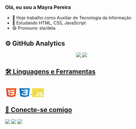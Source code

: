 ### Olá, eu sou a Mayra Pereira


- 🔭 Hoje trabalho como Auxiliar de Tecnologia da Informação
- 🌱 Estudando HTML, CSS, JavaScript
- 😄 Pronouns: ela/dela

## ⚙️  GitHub Analytics
<div align="center">
  <a href="https://github.com/MayraPereira">
  <img height="180em" src="https://github-readme-stats.vercel.app/api?username=MayraPereira&show_icons=true&theme=radical&include_all_commits=true&count_private=true"/>
  <img height="180em" src="https://github-readme-stats.vercel.app/api/top-langs/?username=MayraPereira&layout=compact&langs_count=7&theme=radical"/>
</div>

## 🛠  Linguagens e Ferramentas
<div style="display: inline_block"><br>
  <img align="center" alt="May-HTML" height="30" width="40" src="https://raw.githubusercontent.com/devicons/devicon/master/icons/html5/html5-original.svg">
  <img align="center" alt="May-CSS" height="30" width="40" src="https://raw.githubusercontent.com/devicons/devicon/master/icons/css3/css3-original.svg">
  <img align="center" alt="May-Js" height="30" width="40" src="https://raw.githubusercontent.com/devicons/devicon/master/icons/javascript/javascript-plain.svg">
</div>

## 👥 Conecte-se comigo
<div>
  <a href="https://www.linkedin.com/in/mayracpereira/" target="_blank"><img src="https://img.shields.io/badge/-LinkedIn-%230077B5?style=for-the-badge&logo=linkedin&logoColor=white" target="_blank"></a> 
  <a href = "mailto:mayra.pereira08@gmail.com"><img src="https://img.shields.io/badge/-Gmail-%23333?style=for-the-badge&logo=gmail&logoColor=white" target="_blank"></a>
    <a href="https://instagram.com/mayracpereira" target="_blank"><img src="https://img.shields.io/badge/-Instagram-%23E4405F?style=for-the-badge&logo=instagram&logoColor=white" target="_blank"></a>
</div>
